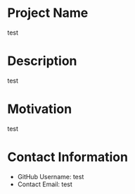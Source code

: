 
# Project Name
test

# Description
test

# Motivation 
test

# Contact Information 
* GitHub Username: test
* Contact Email: test
